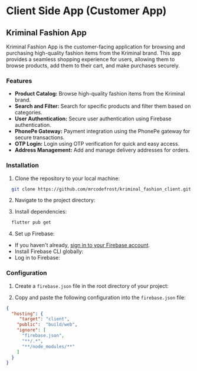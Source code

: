 # Client Side App (Customer App)

## Kriminal Fashion App

Kriminal Fashion App is the customer-facing application for browsing and purchasing high-quality fashion items from the Kriminal brand. This app provides a seamless shopping experience for users, allowing them to browse products, add them to their cart, and make purchases securely.

### Features

- **Product Catalog:** Browse high-quality fashion items from the Kriminal brand.
- **Search and Filter:** Search for specific products and filter them based on categories.
- **User Authentication:** Secure user authentication using Firebase authentication.
- **PhonePe Gateway:** Payment integration using the PhonePe gateway for secure transactions.
- **OTP Login:** Login using OTP verification for quick and easy access.
- **Address Management:** Add and manage delivery addresses for orders.


### Installation

1. Clone the repository to your local machine:

 ```bash
   git clone https://github.com/mrcodefrost/kriminal_fashion_client.git
 ```
 
 
2. Navigate to the project directory:

3. Install dependencies:

 ```bash
   flutter pub get
 ```

4. Set up Firebase:

- If you haven't already, [sign in to your Firebase account](https://firebase.google.com/docs/web/setup).
- Install Firebase CLI globally:
- Log in to Firebase:

### Configuration

1. Create a `firebase.json` file in the root directory of your project:

2. Copy and paste the following configuration into the `firebase.json` file:

```json
{
  "hosting": {
     "target": "client",
    "public":  "build/web",
    "ignore": [
      "firebase.json",
      "**/.*",
      "**/node_modules/**"
    ]
  }
}
```





